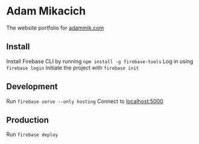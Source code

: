 # Adam Mikacich
The website portfolio for [adammik.com](https://adammik.com)

## Install
Install Firebase CLI by running `npm install -g firebase-tools`
Log in using `firebase login`
Initiate the project with `firebase init`

## Development
Run `firebase serve --only hosting`
Connect to [localhost:5000](localhost:5000)

## Production
Run `firebase deploy`